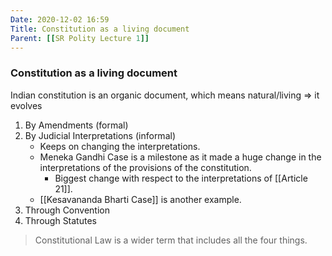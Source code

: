 ```yaml
---
Date: 2020-12-02 16:59
Title: Constitution as a living document
Parent: [[SR Polity Lecture 1]]
---
```


### Constitution as a living document
Indian constitution is an organic document, which means natural/living => it evolves

1.  By Amendments (formal)
2.  By Judicial Interpretations (informal)
    *   Keeps on changing the interpretations.
    *   Meneka Gandhi Case is a milestone as it made a huge change in the interpretations of the provisions of the constitution.
        *   Biggest change with respect to the interpretations of [[Article 21]].
    *   [[Kesavananda Bharti Case]] is another example.
3. Through Convention
4. Through Statutes


> Constitutional Law is a wider term that includes all the four things. 